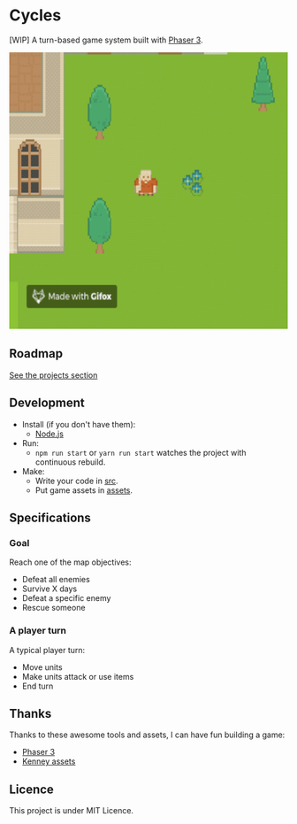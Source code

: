 # Cycles

[WIP] A turn-based game system built with [Phaser 3](http://phaser.io).

<img src='./screenshot.gif' height='500' />

## Roadmap

[See the projects section](https://github.com/rootasjey/cycles-system/projects)

## Development

- Install (if you don't have them):
  - [Node.js](https://nodejs.org)
- Run:
  - `npm run start` or `yarn run start` watches the project with continuous rebuild.
- Make:
  - Write your code in [src](src).
  - Put game assets in [assets](/assets).

## Specifications

### Goal

Reach one of the map objectives:

* Defeat all enemies
* Survive X days
* Defeat a specific enemy
* Rescue someone

### A player turn

A typical player turn:

* Move units
* Make units attack or use items
* End turn

## Thanks

Thanks to these awesome tools and assets, I can have fun building a game:

* [Phaser 3](http://phaser.io)
* [Kenney assets](https://www.kenney.nl)

## Licence

This project is under MIT Licence.
